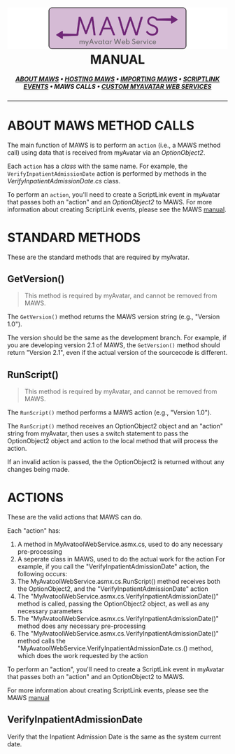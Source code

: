 ﻿<!--
  Software manual template (b210104)
  https://github.com/APrettyCoolProgram/my-development-environment/tree/master/templates/documentation
-->

<h1 align="center">

  <img src="../../resources/asset/img/logo/maws-logo-800x150.png" alt="myAvatar Web Service logo" width="800">
  <br>
  MANUAL
  <br>

</h1>

<h5 align="center">

  [ABOUT MAWS](manual.md)&nbsp;&bull;&nbsp;[HOSTING MAWS](manual-hosting-maws.md)&nbsp;&bull;&nbsp;[IMPORTING MAWS](manual-importing-maws.md)&nbsp;&bull;&nbsp;[SCRIPTLINK EVENTS](manual-scriptlink-events.md)&nbsp;&bull;&nbsp;MAWS CALLS&nbsp;&bull;&nbsp;[CUSTOM MYAVATAR WEB SERVICES](manual-custom-myavatar-web-services.md)

</h5>

***

# ABOUT MAWS METHOD CALLS
The main function of MAWS is to perform an `action` (i.e., a MAWS method call) using data that is received from myAvatar via an *OptionObject2*.
 
Each `action` has a *class* with the same name. For example, the `VerifyInpatientAdmissionDate` action is performed by methods in the *VerifyInpatientAdmissionDate.cs* class.

To perform an `action`, you'll need to create a ScriptLink event in myAvatar that passes both an "action" and an *OptionObject2* to MAWS. For more information about creating ScriptLink events, please see the MAWS [manual](manual-scriptlink-events).

# STANDARD METHODS
These are the standard methods that are required by myAvatar.

## GetVersion()
> This method is required by myAvatar, and cannot be removed from MAWS.

The `GetVersion()` method returns the MAWS version string (e.g., "Version 1.0").

The version should be the same as the development branch. For example, if you are developing version 2.1 of MAWS, the `GetVersion()` method should return "Version 2.1", even if the actual version of the sourcecode is different.

## RunScript()
> This method is required by myAvatar, and cannot be removed from MAWS.

The `RunScript()` method performs a MAWS action (e.g., "Version 1.0").

The `RunScript()` method receives an OptionObject2 object and an "action" string from myAvatar, then uses a switch statement to pass the OptionObject2 object and action to the local method that will process the action.

If an invalid action is passed, the the OptionObject2 is returned without any changes being made.

# ACTIONS
These are the valid actions that MAWS can do.

Each "action" has:
1. A method in MyAvatoolWebService.asmx.cs, used to do any necessary pre-processing
2. A seperate class in MAWS, used to do the actual work for the action For example, if you call the "VerifyInpatientAdmissionDate" action, the following occurs:
3. The MyAvatoolWebService.asmx.cs.RunScript() method receives both the OptionObject2, and the "VerifyInpatientAdmissionDate" action
4. The "MyAvatoolWebService.asmx.cs.VerifyInpatientAdmissionDate()" method is called, passing the OptionObject2 object, as well as any necessary parameters
5. The "MyAvatoolWebService.asmx.cs.VerifyInpatientAdmissionDate()" method does any necessary pre-processing
6. The "MyAvatoolWebService.asmx.cs.VerifyInpatientAdmissionDate()" method calls the "MyAvatoolWebService.VerifyInpatientAdmissionDate.cs.<method-name>() method, which does the work requested by the action

To perform an "action", you'll need to create a ScriptLink event in myAvatar that passes both an "action" and an OptionObject2 to MAWS.

For more information about creating ScriptLink events, please see the MAWS [manual](
https://github.com/spectrum-health-systems/myavatool-web-service/blob/main/doc/man/manual-scriptlink-events.md)

## VerifyInpatientAdmissionDate
Verify that the Inpatient Admission Date is the same as the system current date.